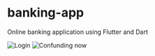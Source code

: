 # banking-app
Online banking application using Flutter and Dart

![Login](https://user-images.githubusercontent.com/59020445/126313368-3d017a29-474d-461d-a62b-fb09538dcf82.JPG)
![Confunding now](https://user-images.githubusercontent.com/59020445/126313447-fcdb2cef-9dcb-4189-8913-82b1fc19bf0e.JPG)
